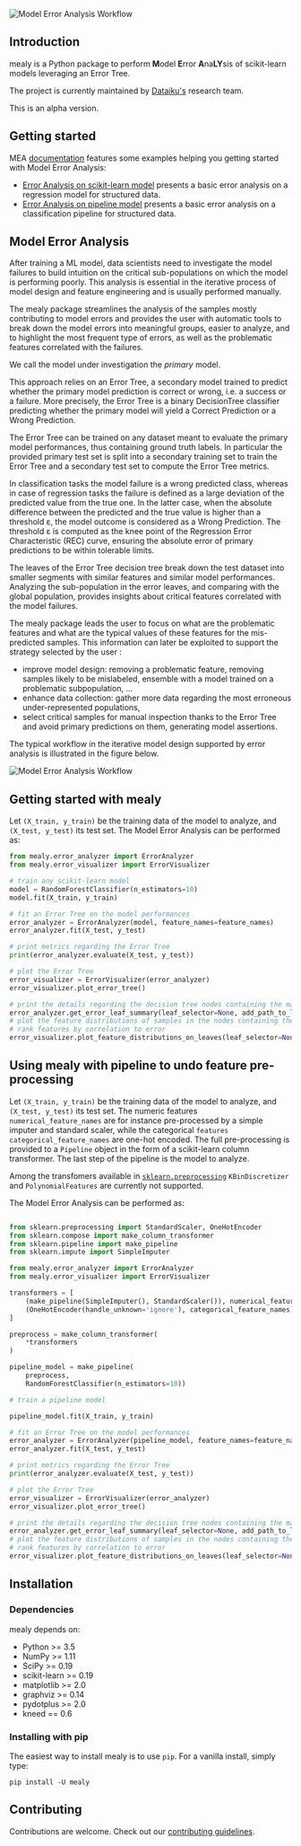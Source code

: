 ![Model Error Analysis Workflow](https://raw.githubusercontent.com/dataiku/mealy/main/doc/_static/Logo_mealy_final.png)

## Introduction

mealy is a Python package to perform **M**odel **E**rror **A**na**LY**sis of scikit-learn models leveraging an Error Tree.

The project is currently maintained by [Dataiku's](https://www.dataiku.com/) research team.

This is an alpha version.

## Getting started

MEA [documentation](https://dataiku.github.io/mealy/) features some examples helping you getting started with Model Error Analysis:

- [Error Analysis on scikit-learn model](https://dataiku.github.io/mealy/auto_examples/plot_mealy.html) presents a basic error analysis on a regression model for structured data.
- [Error Analysis on pipeline model](https://dataiku.github.io/mealy/auto_examples/plot_mealy_pipeline.html) presents a basic error analysis on a classification pipeline for structured data.

## Model Error Analysis

After training a ML model, data scientists need to investigate the model failures to build intuition on the critical sub-populations
on which the model is performing poorly. This analysis is essential in the iterative process of model design and feature engineering
and is usually performed manually.

The mealy package streamlines the analysis of the samples mostly contributing to model errors and provides the user with
automatic tools to break down the model errors into meaningful groups, easier to analyze, and to highlight the most frequent
type of errors, as well as the problematic features correlated with the failures.

We call the model under investigation the _primary_ model.

This approach relies on an Error Tree, a secondary model trained to predict whether the primary
model prediction is correct or wrong, i.e. a success or a failure. More precisely, the Error Tree is a binary DecisionTree classifier
predicting whether the primary model will yield a Correct Prediction or a Wrong Prediction.

The Error Tree can be trained on any dataset meant to evaluate the primary model performances, thus containing ground truth labels.
In particular the provided primary test set is split into a secondary training set to train the Error Tree and a secondary test set
to compute the Error Tree metrics.

In classification tasks the model failure is a wrong predicted class, whereas in case of regression tasks the failure is
defined as a large deviation of the predicted value from the true one. In the latter case, when the absolute difference
between the predicted and the true value is higher than a threshold ε, the model outcome is considered as a Wrong Prediction.
The threshold ε is computed as the knee point of the Regression Error Characteristic (REC) curve, ensuring the absolute error
of primary predictions to be within tolerable limits.

The leaves of the Error Tree decision tree break down the test dataset into smaller segments with similar features and similar
model performances. Analyzing the sub-population in the error leaves, and comparing with the global population, provides
insights about critical features correlated with the model failures.

The mealy package leads the user to focus on what are the problematic features and what are the typical values of these features
for the mis-predicted samples. This information can later be exploited to support the strategy selected by the user :

- improve model design: removing a problematic feature, removing samples likely to be mislabeled, ensemble with a model trained
  on a problematic subpopulation, ...
- enhance data collection: gather more data regarding the most erroneous under-represented populations,
- select critical samples for manual inspection thanks to the Error Tree and avoid primary predictions on them, generating model assertions.

The typical workflow in the iterative model design supported by error analysis is illustrated in the figure below.

![Model Error Analysis Workflow](https://raw.githubusercontent.com/dataiku/mealy/main/doc/_static/mealy_flow.png?token=ACQTHLPSN7JU6AXC6OJRL4S7W2PXA)

## Getting started with mealy

Let `(X_train, y_train)` be the training data of the model to analyze, and `(X_test, y_test)` its test set.
The Model Error Analysis can be performed as:

```python
from mealy.error_analyzer import ErrorAnalyzer
from mealy.error_visualizer import ErrorVisualizer

# train any scikit-learn model
model = RandomForestClassifier(n_estimators=10)
model.fit(X_train, y_train)

# fit an Error Tree on the model performances
error_analyzer = ErrorAnalyzer(model, feature_names=feature_names)
error_analyzer.fit(X_test, y_test)

# print metrics regarding the Error Tree
print(error_analyzer.evaluate(X_test, y_test))

# plot the Error Tree
error_visualizer = ErrorVisualizer(error_analyzer)
error_visualizer.plot_error_tree()

# print the details regarding the decision tree nodes containing the majority of errors
error_analyzer.get_error_leaf_summary(leaf_selector=None, add_path_to_leaves=True, print_summary=True);
# plot the feature distributions of samples in the nodes containing the majority of errors
# rank features by correlation to error
error_visualizer.plot_feature_distributions_on_leaves(leaf_selector=None, top_k_features=3)

```

## Using mealy with pipeline to undo feature pre-processing

Let `(X_train, y_train)` be the training data of the model to analyze, and `(X_test, y_test)` its test set.
The numeric features `numerical_feature_names` are for instance pre-processed by a simple imputer and standard scaler,
while the categorical `features categorical_feature_names` are one-hot encoded.
The full pre-processing is provided to a `Pipeline` object in the form of a scikit-learn column transformer.
The last step of the pipeline is the model to analyze.

Among the transfomers available in [`sklearn.preprocessing`](https://scikit-learn.org/stable/modules/classes.html#module-sklearn.preprocessing)
`KBinDiscretizer` and `PolynomialFeatures` are currently not supported.

The Model Error Analysis can be performed as:

```python

from sklearn.preprocessing import StandardScaler, OneHotEncoder
from sklearn.compose import make_column_transformer
from sklearn.pipeline import make_pipeline
from sklearn.impute import SimpleImputer

from mealy.error_analyzer import ErrorAnalyzer
from mealy.error_visualizer import ErrorVisualizer

transformers = [
    (make_pipeline(SimpleImputer(), StandardScaler()), numerical_feature_names),
    (OneHotEncoder(handle_unknown='ignore'), categorical_feature_names)
]

preprocess = make_column_transformer(
    *transformers
)

pipeline_model = make_pipeline(
    preprocess,
    RandomForestClassifier(n_estimators=10))

# train a pipeline model

pipeline_model.fit(X_train, y_train)

# fit an Error Tree on the model performances
error_analyzer = ErrorAnalyzer(pipeline_model, feature_names=feature_names)
error_analyzer.fit(X_test, y_test)

# print metrics regarding the Error Tree
print(error_analyzer.evaluate(X_test, y_test))

# plot the Error Tree
error_visualizer = ErrorVisualizer(error_analyzer)
error_visualizer.plot_error_tree()

# print the details regarding the decision tree nodes containing the majority of errors
error_analyzer.get_error_leaf_summary(leaf_selector=None, add_path_to_leaves=True, print_summary=True);
# plot the feature distributions of samples in the nodes containing the majority of errors
# rank features by correlation to error
error_visualizer.plot_feature_distributions_on_leaves(leaf_selector=None, top_k_features=3)

```

## Installation

### Dependencies

mealy depends on:

- Python >= 3.5
- NumPy >= 1.11
- SciPy >= 0.19
- scikit-learn >= 0.19
- matplotlib >= 2.0
- graphviz >= 0.14
- pydotplus >= 2.0
- kneed == 0.6

### Installing with pip

The easiest way to install mealy is to use `pip`. For a vanilla install, simply type:

    pip install -U mealy

## Contributing

Contributions are welcome. Check out our [contributing guidelines](CONTRIBUTING.md).
